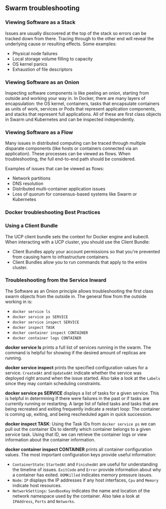 ## Swarm troubleshooting

### Viewing Software as a Stack

Issues are usually discovered at the top of the stack so errors can be tracked down from there. Tracing through to the other end will reveal the underlying cause or resulting effects. Some examples:
* Physical node failures
* Local storage volume filling to capacity
* OS kernel panics
* Exhaustion of file descriptors

### Viewing Software as an Onion

Inspecting software components is like peeling an onion, starting from outside and working your way in. In Docker, there are many layers of encapsulation: the OS kernel, containers, tasks that encapsulate containers as units of work, services or Pods that represent application components, and stacks that represent full applications. All of these are first class objects in Swarm und Kubernetes and can be inspected independently.

### Viewing Software as a Flow

Many issues in distributed computing can be traced through multiple disparate components (like hosts or containers connected via an application). These processes can be viewed as flows. When troubleshooting, the full end-to-end path should be considered.

Examples of issues that can be viewed as flows:
* Network partitions
* DNS resolution
* Distributed multi-container application issues
* Loss of quorum for consensus-based systems like Swarm or Kubernetes

### Docker troubleshooting Best Practices

### Using a Client Bundle

The UCP client bundle sets the context for Docker engine and kubectl. When interacting with a UCP cluster, you should use the Client Bundle:
* Client Bundles apply your account permissions so that you're prevented from causing harm to infrastructure containers.
* Client Bundles allow you to run commands that apply to the entire cluster.

### Troubleshooting from the Service Inward

The Software as an Onion principle allows troubleshooting the first class swarm objects from the outside in. The general flow from the outside working in is:
* `docker service ls`
* `docker service ps SERVICE`
* `docker service inspect SERVICE`
* `docker inspect TASK`
* `docker container inspect CONTAINER`
* `docker container logs CONTAINER`

**docker service ls** prints a full list of services running in the swarm. The command is helpful for showing if the desired amount of replicas are running.

**docker service inspect** prints the specified configuration values for a service. `CreatedAt` and `UpdatedAt` indicate whether the service was deployed right around when the issue started. Also take a look at the `Labels` since they may contain scheduling constraints.

**docker service ps SERVICE** displays a list of tasks for a given service. This is helpful in determining if there were failures in the past or if tasks are currently running or restarting. A large list of failed tasks and tasks that are being recreated and exiting frequently indicate a restart loop: The container is coming up, exiting, and being rescheduled again in quick succession.

**docker inspect TASK**: Using the Task IDs from `docker service ps` we can pull out the container IDs to identify which container belongs to a given service task. Using that ID, we can retrieve the container logs or view information about the container information.

**docker container inspect CONTAINER** prints all container configuration values. The most important configuration keys provide useful information:
* `ContainerState`: `StartedAt` and `FinishedAt` are useful for understanding the timeline of issues. `ExitCode` and `Error` provide information about why a container has exited. `OOMKilled` indicates memory pressure issues.
* `Node`: `IP` displays the IP addresses if any host interfaces, `Cpu` and `Memory` indicate host resources.
* `NetworkSettings`: `SandboxKey` indicates the name and location of the network namespace used by the container. Also take a look at `IPAddress`, `Ports` and `Networks`.